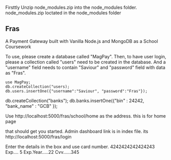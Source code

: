 Firsttly Unzip node_modules.zip into the node_modules folder.   
node_modules.zip loctated in the node_modules folder

## Fras
A Payment Gateway built with Vanilla Node.js and MongoDB as a School Coursework

To use, please create a database called "MagPay".
Then, to have user login, please a collection called "users" need to be created in the database.
And a "username" field needs to contain "Saviour" and "password" field with data as "Fras".

```
use MagPay;
db.createCollection("users);
db.users.insertOne({"username":"Saviour", "password":"Fras"});
```
db.createCollection("banks");
db.banks.insertOne({"bin" : 24242, "bank_name" : "GCB" });

Use http://localhost:5000/fras/school/home as the address. this is for home page

that should get you started. Admin dashboard link is in index file. its http://localhost:5000/fras/login 

Enter the details in the box and use card number.
4242424242424243
Exp.... 5
Exp.Year.....22
Cvv......345
